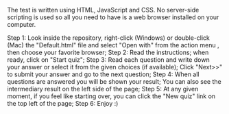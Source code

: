 The test is written using HTML, JavaScript and CSS. 
No server-side scripting is used so all you need to have is a web browser installed on your computer.

Step 1: Look inside the repository, right-click (Windows) or double-click (Mac) the "Default.html" file and select "Open with" from the action menu
        , then choose your favorite browser;
Step 2: Read the instructions; when ready, click on "Start quiz";
Step 3: Read each question and write down your answer or select it from the given choices (if available); 
        Click "Next>>" to submit your answer and go to the next question; 
Step 4: When all questions are answered you will be shown your result; You can also see the intermediary result on the left side of the page;
Step 5: At any given moment, if you feel like starting over, you can click the "New quiz" link on the top left of the page;
Step 6: Enjoy :)